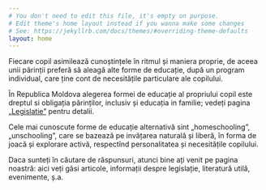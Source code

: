 ```yaml
---
# You don't need to edit this file, it's empty on purpose.
# Edit theme's home layout instead if you wanna make some changes
# See: https://jekyllrb.com/docs/themes/#overriding-theme-defaults
layout: home
---
```


Fiecare copil asimilează cunoștințele în ritmul și maniera proprie, de aceea
unii părinții preferă să aleagă alte forme de educație, după un program
individual, care ține cont de necesitățile particulare ale copilului.

În Republica Moldova alegerea formei de educație al propriului copil este dreptul
si obligația părinților, inclusiv și educația in familie; vedeți pagina
[„Legislatie”](/legislatie) pentru detalii.

Cele mai cunoscute forme de educație alternativă sint „homeschooling”,
„unschooling”, care se bazează pe invățarea naturală și liberă, în forma de
joacă și explorare activă, respectînd personalitatea și necesitățile copilului.

Daca sunteți în căutare de răspunsuri, atunci bine ați venit pe pagina noastră:
aici veți găsi articole, informații despre legislație, literatură utilă,
evenimente, ș.a.
